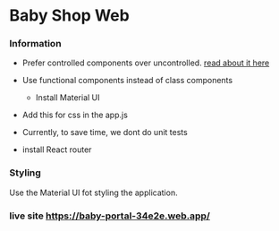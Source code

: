 # Baby Shop Web

### Information

- Prefer controlled components over uncontrolled. [read about it here](https://reactjs.org/docs/forms.html#controlled-components)
- Use functional components instead of class components

  - Install Material UI

- Add this for css in the app.js

- Currently, to save time, we dont do unit tests
- install React router

### Styling

Use the Material UI fot styling the application.

### live site https://baby-portal-34e2e.web.app/
